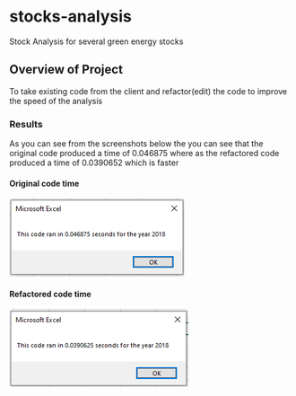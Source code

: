 # stocks-analysis
Stock Analysis for several green energy stocks
## Overview of Project
To take existing code from the client and refactor(edit) the code to improve the speed of the analysis
### Results
As you can see from the screenshots below the you can see that the original code produced a time of 0.046875 where as the refactored code produced a time of 0.0390652 which is faster
#### Original code time
![output](Resources/VBA_Challenge_2018_Original.PNG)
#### Refactored code time
![output2](Resources/VBA_Challenge_2018.PNG)
